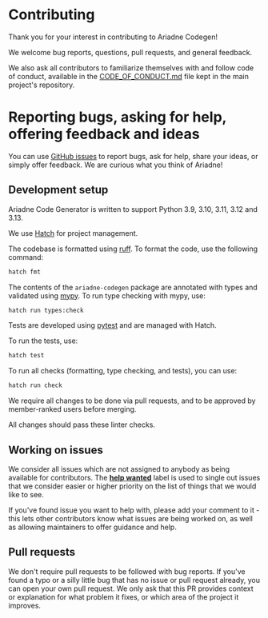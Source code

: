 # Contributing

Thank you for your interest in contributing to Ariadne Codegen!

We welcome bug reports, questions, pull requests, and general feedback.

We also ask all contributors to familiarize themselves with and follow code of conduct, available in the [CODE_OF_CONDUCT.md](https://github.com/mirumee/ariadne/blob/master/CODE_OF_CONDUCT.md) file kept in the main project's repository.


# Reporting bugs, asking for help, offering feedback and ideas

You can use [GitHub issues](https://github.com/mirumee/ariadne-codegen/issues) to report bugs, ask for help, share your ideas, or simply offer feedback. We are curious what you think of Ariadne!


## Development setup

Ariadne Code Generator is written to support Python 3.9, 3.10, 3.11, 3.12 and 3.13.

We use [Hatch](https://github.com/pypa/hatch) for project management.

The codebase is formatted using [ruff](https://github.com/astral-sh/ruff).
To format the code, use the following command:
```bash
hatch fmt
```

The contents of the `ariadne-codegen` package are annotated with types and validated using [mypy](http://mypy-lang.org/index.html). To run type checking with mypy, use:
```bash
hatch run types:check
```


Tests are developed using [pytest](https://pytest.org/) and are managed with Hatch.


To run the tests, use:
```bash
hatch test
```


To run all checks (formatting, type checking, and tests), you can use:
```bash
hatch run check
```

We require all changes to be done via pull requests, and to be approved by member-ranked users before merging.

All changes should pass these linter checks.


## Working on issues

We consider all issues which are not assigned to anybody as being available for contributors. The **[help wanted](https://github.com/mirumee/ariadne-codegen/labels/help%20wanted)** label is used to single out issues that we consider easier or higher priority on the list of things that we would like to see.

If you've found issue you want to help with, please add your comment to it - this lets other contributors know what issues are being worked on, as well as allowing maintainers to offer guidance and help.


## Pull requests

We don't require pull requests to be followed with bug reports. If you've found a typo or a silly little bug that has no issue or pull request already, you can open your own pull request. We only ask that this PR provides context or explanation for what problem it fixes, or which area of the project it improves.
